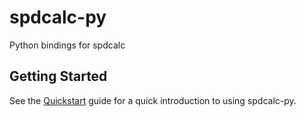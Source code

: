 # spdcalc-py

Python bindings for spdcalc

## Getting Started

See the [Quickstart](docs/source/quickstart.md) guide for a quick introduction to using spdcalc-py.
